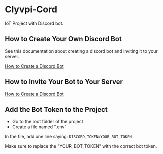 # Clyvpi-Cord
IoT Project with Discord bot.

## How to Create Your Own Discord Bot
See this documentation about creating a discord bot and inviting it to your server.

[How to Create a Discord Bot](https://discordpy.readthedocs.io/en/stable/discord.html)

## How to Invite Your Bot to Your Server
[How to Create a Discord Bot](https://discordpy.readthedocs.io/en/stable/discord.html#inviting-your-bot)

## Add the Bot Token to the Project

- Go to the root folder of the project
- Create a file named ".env"

In the file, add one line saying: `DISCORD_TOKEN=YOUR_BOT_TOKEN`

Make sure to replace the "YOUR_BOT_TOKEN" with the correct bot token.


